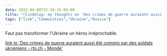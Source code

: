 ```yaml
---
date: 2022-04-08T15:34:15-04:00
title: "🔗linkblog: my thoughts on 'Des crimes de guerre auraient aussi été commis par des soldats ukrainiens - rts.ch - Monde'"
tags: ["link","Communities","Ukraine","Russia"]
---
```

Faut pas transformer l'Ukraine un héros irréprochable.
 
[link to 'Des crimes de guerre auraient aussi été commis par des soldats ukrainiens - rts.ch - Monde'](https://www.rts.ch/info/monde/13004957-des-crimes-de-guerre-auraient-aussi-ete-commis-par-des-soldats-ukrainiens.html?rts_source=rss_t)
